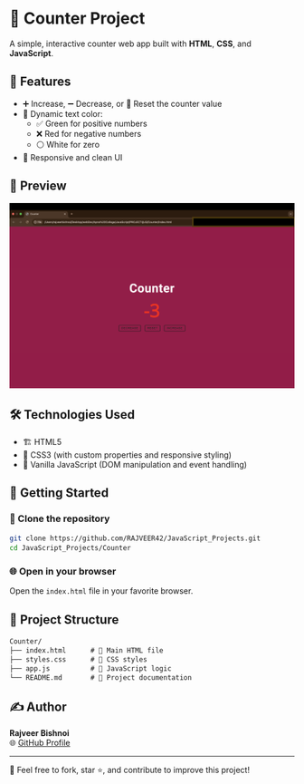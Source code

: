 # 🧮 Counter Project

A simple, interactive counter web app built with **HTML**, **CSS**, and **JavaScript**.

## 🔧 Features

- ➕ Increase, ➖ Decrease, or 🔁 Reset the counter value
- 🎨 Dynamic text color:
  - ✅ Green for positive numbers
  - ❌ Red for negative numbers
  - ⚪ White for zero
- 📱 Responsive and clean UI

## 📸 Preview

![Counter Screenshot](photo.png)

## 🛠️ Technologies Used

- 🏗️ HTML5
- 🎨 CSS3 (with custom properties and responsive styling)
- 🧠 Vanilla JavaScript (DOM manipulation and event handling)

## 🚀 Getting Started

### 🧾 Clone the repository

```bash
git clone https://github.com/RAJVEER42/JavaScript_Projects.git
cd JavaScript_Projects/Counter
```

### 🌐 Open in your browser

Open the `index.html` file in your favorite browser.

## 📁 Project Structure

```
Counter/
├── index.html      # 📄 Main HTML file
├── styles.css      # 🎨 CSS styles
├── app.js          # 🧠 JavaScript logic
└── README.md       # 📘 Project documentation
```

## ✍️ Author

**Rajveer Bishnoi**  
🌐 [GitHub Profile](https://github.com/RAJVEER42)

---

🤝 Feel free to fork, star ⭐, and contribute to improve this project!
